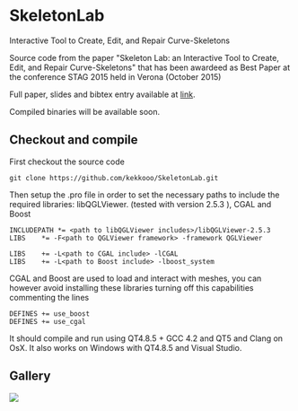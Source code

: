 # SkeletonLab
Interactive Tool to Create, Edit, and Repair Curve-Skeletons

Source code from the paper "Skeleton Lab: an Interactive Tool to Create, Edit, and Repair Curve-Skeletons" 
that  has been awardeed as Best Paper at the conference STAG 2015 held in Verona (October 2015)

Full paper, slides and bibtex entry available at [link](http://francescousai.info/skel_lab.html).

Compiled binaries will be available soon.


## Checkout and compile
First checkout the source code

```
git clone https://github.com/kekkooo/SkeletonLab.git
```

Then setup the .pro file in order to set the necessary paths to include the required libraries:
libQGLViewer. (tested with version 2.5.3 ), CGAL and  Boost

```
INCLUDEPATH *= <path to libQGLViewer includes>/libQGLViewer-2.5.3
LIBS    *= -F<path to QGLViewer framework> -framework QGLViewer

LIBS    += -L<path to CGAL include> -lCGAL
LIBS    += -L<path to Boost include> -lboost_system
```

CGAL and Boost are used to load and interact with meshes, you can however avoid installing these libraries turning off this capabilities commenting the lines
```
DEFINES += use_boost
DEFINES += use_cgal
```

It should compile and run using QT4.8.5 + GCC 4.2 and QT5 and Clang on OsX. It also works on Windows with QT4.8.5 and Visual Studio.

## Gallery
![](http://francescousai.info/assets/img/portfolio/skel_lab.png)
